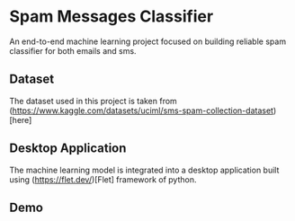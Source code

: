 # Spam Messages Classifier
An end-to-end machine learning project focused on building reliable spam classifier for both emails and sms.

## Dataset
The dataset used in this project is taken from (https://www.kaggle.com/datasets/uciml/sms-spam-collection-dataset)[here]

## Desktop Application
The machine learning model is integrated into a desktop application built using (https://flet.dev/)[Flet] framework of python.

## Demo